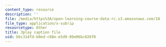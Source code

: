 ```yaml
---
content_type: resource
description: ''
file: /media/https%3A/open-learning-course-data-rc.s3.amazonaws.com/18-06sc-linear-algebra-fall-2011/bbc314fdb0edc68ee5d909e06bc026f0_h0m2tsmSPTI.srt
file_type: application/x-subrip
resourcetype: Other
title: 3play caption file
uid: bbc314fd-b0ed-c68e-e5d9-09e06bc026f0
---
```

